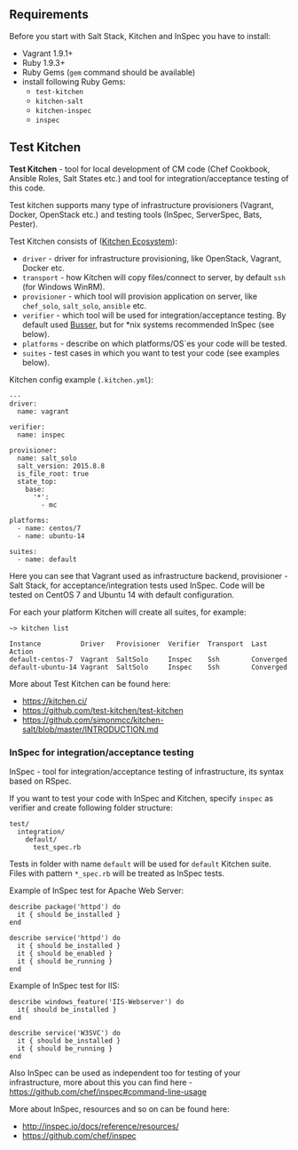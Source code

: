 ## Requirements

Before you start with Salt Stack, Kitchen and InSpec you have to install:

 - Vagrant 1.9.1+
 - Ruby 1.9.3+
 - Ruby Gems (`gem` command should be available)
 - install following Ruby Gems:
   - `test-kitchen`
   - `kitchen-salt`
   - `kitchen-inspec`
   - `inspec`
   
## Test Kitchen

**Test Kitchen** - tool for local development of CM code (Chef Cookbook, Ansible Roles, Salt States etc.)
 and tool for integration/acceptance testing of this code.

Test kitchen supports many type of infrastructure provisioners (Vagrant, Docker, OpenStack etc.)
 and testing tools (InSpec, ServerSpec, Bats, Pester).
 
Test Kitchen consists of ([Kitchen Ecosystem](https://github.com/test-kitchen/test-kitchen/blob/master/ECOSYSTEM.md])):
 
 - `driver` - driver for infrastructure provisioning, like OpenStack, Vagrant, Docker etc.
 - `transport` - how Kitchen will copy files/connect to server, by default `ssh` (for Windows WinRM).
 - `provisioner` - which tool will provision application on server, like `chef_solo`, `salt_solo`, `ansible` etc.
 - `verifier` - which tool will be used for integration/acceptance testing. By default used [Busser](https://github.com/test-kitchen/busser), but for *nix systems recommended InSpec (see below). 
 - `platforms` - describe on which platforms/OS`es your code will be tested.
 - `suites` - test cases in which you want to test your code (see examples below).
 
Kitchen config example (`.kitchen.yml`):

    ---
    driver:
      name: vagrant
        
    verifier:
      name: inspec
    
    provisioner:
      name: salt_solo
      salt_version: 2015.8.8
      is_file_root: true
      state_top:
        base:
          '*':
            - mc
    
    platforms:
      - name: centos/7
      - name: ubuntu-14

    suites:
      - name: default


Here you can see that Vagrant used as infrastructure backend, provisioner - Salt Stack, 
 for acceptance/integration tests used InSpec. Code will be tested on CentOS 7 and Ubuntu 14 with default configuration.

For each your platform Kitchen will create all suites, for example:

    ~> kitchen list
    
    Instance          Driver   Provisioner  Verifier  Transport  Last Action
    default-centos-7  Vagrant  SaltSolo     Inspec    Ssh        Converged
    default-ubuntu-14 Vagrant  SaltSolo     Inspec    Ssh        Converged

More about Test Kitchen can be found here:

 - https://kitchen.ci/
 - https://github.com/test-kitchen/test-kitchen
 - https://github.com/simonmcc/kitchen-salt/blob/master/INTRODUCTION.md


### InSpec for integration/acceptance testing

InSpec - tool for integration/acceptance testing of infrastructure, its syntax based on RSpec.

If you want to test your code with InSpec and Kitchen, specify `inspec` as verifier and 
 create following folder structure:
 
    test/
      integration/
        default/
          test_spec.rb
          
Tests in folder with name `default` will be used for `default` Kitchen suite. Files with pattern `*_spec.rb`
will be treated as InSpec tests.

Example of InSpec test for Apache Web Server: 

    describe package('httpd') do
      it { should be_installed }
    end
    
    describe service('httpd') do
      it { should be_installed }
      it { should be_enabled }
      it { should be_running }
    end

Example of InSpec test for IIS:

    describe windows_feature('IIS-Webserver') do
      it{ should be_installed }
    end

    describe service('W3SVC') do
      it { should be_installed }
      it { should be_running }
    end

Also InSpec can be used as independent too for testing of your infrastructure,
more about this you can find here - https://github.com/chef/inspec#command-line-usage
 

More about InSpec, resources and so on can be found here:

 - http://inspec.io/docs/reference/resources/
 - https://github.com/chef/inspec
